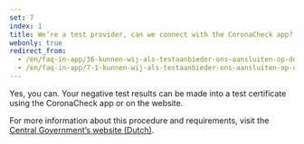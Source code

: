 ```yaml
---
set: 7
index: 1
title: We’re a test provider, can we connect with the CoronaCheck app?
webonly: true
redirect_from: 
  - /en/faq-in-app/36-kunnen-wij-als-testaanbieder-ons-aansluiten-op-de-coronacheck-app
  - /en/faq-in-app/7-1-kunnen-wij-als-testaanbieder-ons-aansluiten-op-de-coronacheck-app
---
```

Yes, you can. Your negative test results can be made into a test certificate using the CoronaCheck app or on the website.

For more information about this procedure and requirements, visit the <a href="https://www.rijksoverheid.nl/aansluiten-CoronaCheck" target="_blank" rel="noopener noreferrer" hreflang="nl">Central Government’s website (Dutch)</a>.
